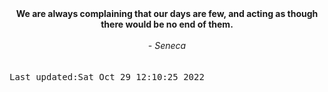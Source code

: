 
<div align="center"><b><span>We are always complaining that our days are few, and acting as though there would be no end of them.  </span></b><br><br><i> - Seneca</i></div>
<br><br><kbd>Last updated:Sat Oct 29 12:10:25 2022</kbd>